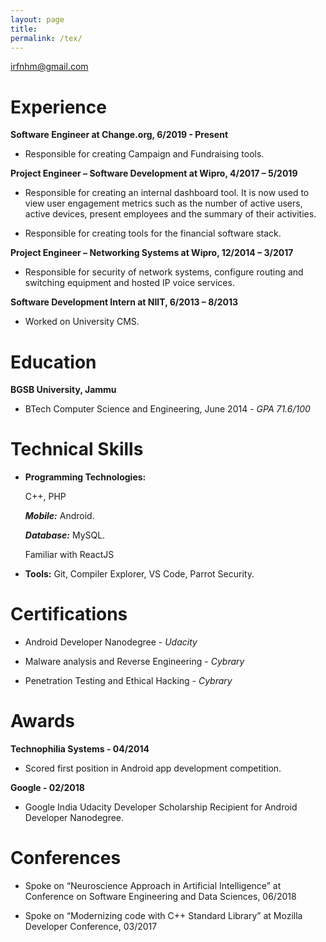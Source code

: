 ```yaml
---
layout: page
title: 
permalink: /tex/
---
```


<irfnhm@gmail.com>


# Experience
**Software Engineer at Change.org, 6/2019 - Present** 

*    Responsible for creating Campaign and Fundraising tools.


**Project Engineer – Software Development at Wipro, 4/2017 – 5/2019** 

*    Responsible for creating an internal dashboard tool. It is now used to view user engagement metrics such as the number of active users, active devices, present employees and the summary of their activities.

*    Responsible for creating tools for the financial software stack.


**Project Engineer –  Networking Systems at Wipro, 12/2014 – 3/2017**

*    Responsible for security of network systems, configure routing and switching equipment and hosted IP voice services.


**Software Development Intern at NIIT, 6/2013 – 8/2013** 

*    Worked on University CMS.


# Education

**BGSB University, Jammu** 

*    BTech Computer Science and Engineering, June 2014 - *GPA 71.6/100*


# Technical Skills

*    **Programming Technologies:**

	 C++, PHP

	 ***Mobile:*** Android.
	 
	 ***Database:*** MySQL.
	 
	 Familiar with ReactJS

*    **Tools:** Git, Compiler Explorer, VS Code, Parrot Security.


# Certifications

*    Android Developer Nanodegree - *Udacity*

*    Malware analysis and Reverse Engineering - *Cybrary*

*    Penetration Testing and Ethical Hacking - *Cybrary*


# Awards

**Technophilia Systems - 04/2014** 

*    Scored first position in Android app development competition.

**Google - 02/2018** 

*    Google India Udacity Developer Scholarship Recipient for Android Developer Nanodegree.


# Conferences

*    Spoke on “Neuroscience Approach in Artificial Intelligence” at Conference on Software Engineering and Data Sciences, 06/2018

*    Spoke on “Modernizing code with C++ Standard Library” at Mozilla Developer Conference, 03/2017
